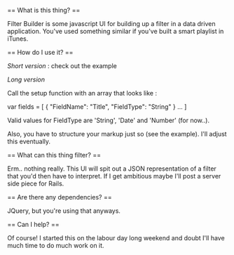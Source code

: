 == What is this thing? ==

Filter Builder is some javascript UI for building up a filter in a data driven application. You've used something similar if you've built a smart playlist in iTunes.

== How do I use it? == 

*Short version* : check out the example

*Long version* 

Call the setup function with an array that looks like :

var fields = [
	{
		"FieldName": "Title",
		"FieldType": "String"
	}
	...
	]
	
Valid values for FieldType are 'String', 'Date' and 'Number' (for now..).
	
Also, you have to structure your markup just so (see the example). I'll adjust this eventually.

== What can this thing filter? ==

Erm.. nothing really. This UI will spit out a JSON representation of a filter that you'd then have to interpret. If I get ambitious maybe I'll post a server side piece for Rails.

== Are there any dependencies? ==

JQuery, but you're using that anyways.

== Can I help? == 

Of course! I started this on the labour day long weekend and doubt I'll have much time to do much work on it.